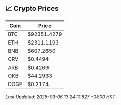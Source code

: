 ## 📈 Crypto Prices

| Coin | Price |
| ---- | ----- |
| BTC | $92351.4279 |
| ETH | $2311.1193 |
| BNB | $607.2650 |
| CRV | $0.4494 |
| ARB | $0.4269 |
| OKB | $44.2933 |
| DOGE | $0.2174 |

_Last Updated: 2025-03-06 13:24:11.827 +0800 HKT_